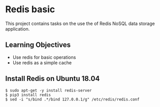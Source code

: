 # Redis basic

This project contains tasks on the use the of Redis NoSQL data storage application.

## Learning Objectives
* Use redis for basic operations
* Use redis as a simple cache

## Install Redis on Ubuntu 18.04

```
$ sudo apt-get -y install redis-server
$ pip3 install redis
$ sed -i "s/bind .*/bind 127.0.0.1/g" /etc/redis/redis.conf
```
